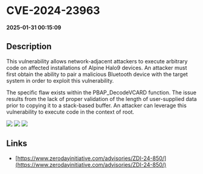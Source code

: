 # CVE-2024-23963

**2025-01-31 00:15:09**

## Description
This vulnerability allows network-adjacent attackers to execute arbitrary code on affected installations of Alpine Halo9 devices. An attacker must first obtain the ability to pair a malicious Bluetooth device with the target system in order to exploit this vulnerability.

The specific flaw exists within the PBAP_DecodeVCARD function. The issue results from the lack of proper validation of the length of user-supplied data prior to copying it to a stack-based buffer. An attacker can leverage this vulnerability to execute code in the context of root.

![](https://img.shields.io/static/v1?label=Score&message=8.8&color=red)
![](https://img.shields.io/static/v1?label=Severity&message=HIGH&color=red)
![](https://img.shields.io/static/v1?label=CWE&message=Auth&color=green)

## Links
- [https://www.zerodayinitiative.com/advisories/ZDI-24-850/](https://www.zerodayinitiative.com/advisories/ZDI-24-850/)
